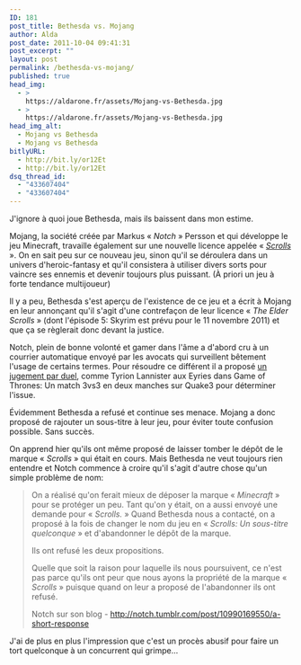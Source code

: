 ```yaml
---
ID: 181
post_title: Bethesda vs. Mojang
author: Alda
post_date: 2011-10-04 09:41:31
post_excerpt: ""
layout: post
permalink: /bethesda-vs-mojang/
published: true
head_img:
  - >
    https://aldarone.fr/assets/Mojang-vs-Bethesda.jpg
  - >
    https://aldarone.fr/assets/Mojang-vs-Bethesda.jpg
head_img_alt:
  - Mojang vs Bethesda
  - Mojang vs Bethesda
bitlyURL:
  - http://bit.ly/or12Et
  - http://bit.ly/or12Et
dsq_thread_id:
  - "433607404"
  - "433607404"
---
```

J'ignore à quoi joue Bethesda, mais ils baissent dans mon estime.

Mojang, la société créée par Markus « <em>Notch</em> » Persson et qui développe le jeu Minecraft, travaille également sur une nouvelle licence appelée « <em><a href="http://scrolls.com/">Scrolls</a></em> ». On en sait peu sur ce nouveau jeu, sinon qu'il se déroulera dans un univers d'heroic-fantasy et qu'il consistera à utiliser divers sorts pour vaincre ses ennemis et devenir toujours plus puissant. (À priori un jeu à forte tendance multijoueur)

Il y a peu, Bethesda s'est aperçu de l'existence de ce jeu et a écrit à Mojang en leur annonçant qu'il s'agit d'une contrefaçon de leur licence « <em>The Elder Scrolls</em> » (dont l'épisode 5: Skyrim est prévu pour le 11 novembre 2011) et que ça se règlerait donc devant la justice.

Notch, plein de bonne volonté et gamer dans l'âme a d'abord cru à un courrier automatique envoyé par les avocats qui surveillent bêtement l'usage de certains termes. Pour résoudre ce différent il a proposé <a href="http://notch.tumblr.com/post/9038258448/hey-bethesda-lets-settle-this">un jugement par duel</a>, comme Tyrion Lannister aux Eyries dans Game of Thrones: Un match 3vs3 en deux manches sur Quake3 pour déterminer l'issue.

Évidemment Bethesda a refusé et continue ses menace. Mojang a donc proposé de rajouter un sous-titre à leur jeu, pour éviter toute confusion possible. Sans succès.

On apprend hier qu'ils ont même proposé de laisser tomber le dépôt de le marque « <em>Scrolls</em> » qui était en cours. Mais Bethesda ne veut toujours rien entendre et Notch commence à croire qu'il s'agit d'autre chose qu'un simple problème de nom:

<blockquote>On a réalisé qu'on ferait mieux de déposer la marque « <em>Minecraft</em> » pour se protéger un peu. Tant qu'on y était, on a aussi envoyé une demande pour « <em>Scrolls.</em> » Quand Bethesda nous a contacté, on a proposé à la fois de changer le nom du jeu en « <em>Scrolls: Un sous-titre quelconque</em> » et d'abandonner le dépôt de la marque.

Ils ont refusé les deux propositions.

Quelle que soit la raison pour laquelle ils nous poursuivent, ce n'est pas parce qu'ils ont peur que nous ayons la propriété de la marque « <em>Scrolls</em> » puisque quand on leur a proposé de l'abandonner ils ont refusé.

Notch sur son blog - <a href="http://notch.tumblr.com/post/10990169550/a-short-response">http://notch.tumblr.com/post/10990169550/a-short-response</a></blockquote>

J'ai de plus en plus l'impression que c'est un procès abusif pour faire un tort quelconque à un concurrent qui grimpe...